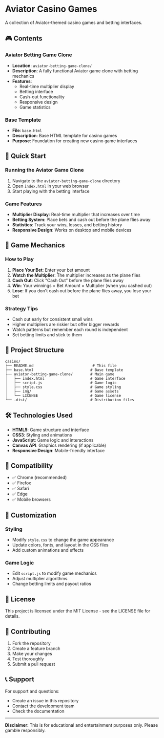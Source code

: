 # Aviator Casino Games

A collection of Aviator-themed casino games and betting interfaces.

## 🎮 Contents

### Aviator Betting Game Clone
- **Location**: `aviator-betting-game-clone/`
- **Description**: A fully functional Aviator game clone with betting mechanics
- **Features**:
  - Real-time multiplier display
  - Betting interface
  - Cash-out functionality
  - Responsive design
  - Game statistics

### Base Template
- **File**: `base.html`
- **Description**: Base HTML template for casino games
- **Purpose**: Foundation for creating new casino game interfaces

## 🚀 Quick Start

### Running the Aviator Game Clone
1. Navigate to the `aviator-betting-game-clone` directory
2. Open `index.html` in your web browser
3. Start playing with the betting interface

### Game Features
- **Multiplier Display**: Real-time multiplier that increases over time
- **Betting System**: Place bets and cash out before the plane flies away
- **Statistics**: Track your wins, losses, and betting history
- **Responsive Design**: Works on desktop and mobile devices

## 🎯 Game Mechanics

### How to Play
1. **Place Your Bet**: Enter your bet amount
2. **Watch the Multiplier**: The multiplier increases as the plane flies
3. **Cash Out**: Click "Cash Out" before the plane flies away
4. **Win**: Your winnings = Bet Amount × Multiplier (when you cashed out)
5. **Lose**: If you don't cash out before the plane flies away, you lose your bet

### Strategy Tips
- Cash out early for consistent small wins
- Higher multipliers are riskier but offer bigger rewards
- Watch patterns but remember each round is independent
- Set betting limits and stick to them

## 📁 Project Structure

```
casino/
├── README.md                           # This file
├── base.html                          # Base template
├── aviator-betting-game-clone/        # Main game
│   ├── index.html                     # Game interface
│   ├── script.js                      # Game logic
│   ├── style.css                      # Game styling
│   ├── img/                           # Game assets
│   └── LICENSE                        # Game license
└── .dist/                             # Distribution files
```

## 🛠 Technologies Used

- **HTML5**: Game structure and interface
- **CSS3**: Styling and animations
- **JavaScript**: Game logic and interactions
- **Canvas API**: Graphics rendering (if applicable)
- **Responsive Design**: Mobile-friendly interface

## 📱 Compatibility

- ✅ Chrome (recommended)
- ✅ Firefox
- ✅ Safari
- ✅ Edge
- ✅ Mobile browsers

## 🎨 Customization

### Styling
- Modify `style.css` to change the game appearance
- Update colors, fonts, and layout in the CSS files
- Add custom animations and effects

### Game Logic
- Edit `script.js` to modify game mechanics
- Adjust multiplier algorithms
- Change betting limits and payout ratios

## 📜 License

This project is licensed under the MIT License - see the LICENSE file for details.

## 🤝 Contributing

1. Fork the repository
2. Create a feature branch
3. Make your changes
4. Test thoroughly
5. Submit a pull request

## 📞 Support

For support and questions:
- Create an issue in this repository
- Contact the development team
- Check the documentation

---

**Disclaimer**: This is for educational and entertainment purposes only. Please gamble responsibly.
